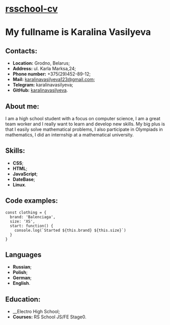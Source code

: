 # __[rsschool-cv](https://rs.school/)__

# __My fullname is Karalina Vasilyeva__

## Contacts:
- __Location:__ Grodno, Belarus;
- __Address:__ ul. Karla Marksa,24;
- __Phone number:__ +375(29)452-89-12;
- __Mail:__ karalinavasilyeva123@gmail.com;
- __Telegram:__ karalinavasilyeva;
- __GitHub:__ [karalinavasilyeva](https://github.com/karalinavasilyeva).

## __About me__:
I am a high school student with a focus on computer science, I am a great team worker and I really want to learn and develop new skills. My big plus is that I easily solve mathematical problems, I also participate in Olympiads in mathematics, I did an internship at a mathematical university.

## __Skills:__
- __CSS__;
- __HTML__;
- __JavaScript__;
- __DateBase__;
- __Linux__.

## __Code examples:__
```
const clothing = {
  brand: 'Balenciaga',
  size: 'XS',
  start: function() {
    console.log(`Started ${this.brand} ${this.size}`)
  }
}
```

## __Languages__
- __Russian__;
- __Polish__;
- __German__;
- __English__.

## __Education:__ 
- __Electro High School;
- __Courses:__ RS School JS/FE Stage0.

